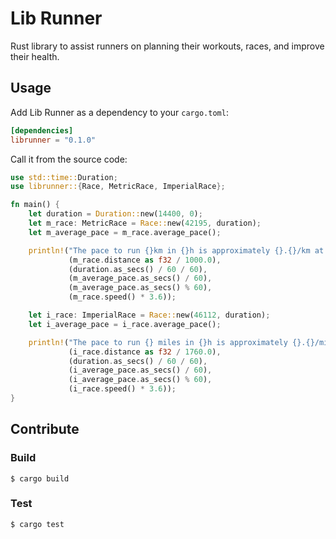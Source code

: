 # Lib Runner

Rust library to assist runners on planning their workouts, races, and improve their health.

## Usage

Add Lib Runner as a dependency to your `cargo.toml`:

```toml
[dependencies]
librunner = "0.1.0"
```

Call it from the source code:

```rust
use std::time::Duration;
use librunner::{Race, MetricRace, ImperialRace};

fn main() {
    let duration = Duration::new(14400, 0);
    let m_race: MetricRace = Race::new(42195, duration);
    let m_average_pace = m_race.average_pace();

    println!("The pace to run {}km in {}h is approximately {}.{}/km at {:.2}km/h", 
             (m_race.distance as f32 / 1000.0), 
             (duration.as_secs() / 60 / 60), 
             (m_average_pace.as_secs() / 60),
             (m_average_pace.as_secs() % 60),
             (m_race.speed() * 3.6));

    let i_race: ImperialRace = Race::new(46112, duration);
    let i_average_pace = i_race.average_pace();

    println!("The pace to run {} miles in {}h is approximately {}.{}/mile at {:.2}mph", 
             (i_race.distance as f32 / 1760.0), 
             (duration.as_secs() / 60 / 60),
             (i_average_pace.as_secs() / 60),
             (i_average_pace.as_secs() % 60),
             (i_race.speed() * 3.6));
}
```

## Contribute

### Build

    $ cargo build

### Test

    $ cargo test